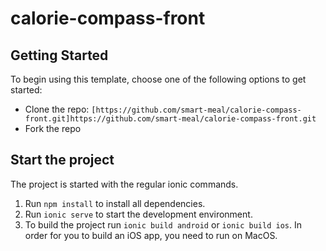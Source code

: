 # calorie-compass-front


## Getting Started
To begin using this template, choose one of the following options to get started:
* Clone the repo: `[https://github.com/smart-meal/calorie-compass-front.git]https://github.com/smart-meal/calorie-compass-front.git`
* Fork the repo

## Start the project
The project is started with the regular ionic commands.

1. Run `npm install` to install all dependencies.
2. Run `ionic serve` to start the development environment.
3. To build the project run `ionic build android` or `ionic build ios`. In order for you to build an iOS app, you need to run on MacOS.
